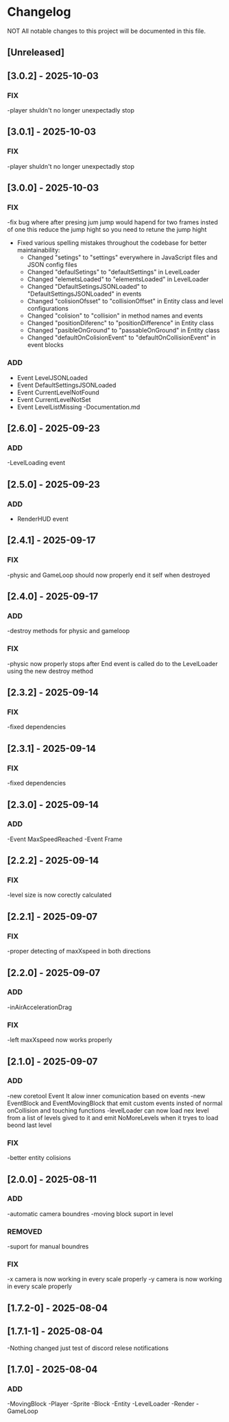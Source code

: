 # Changelog

NOT All notable changes to this project will be documented in this file.

## [Unreleased]

## [3.0.2] - 2025-10-03

### FIX
-player shuldn't no longer unexpectadly stop


## [3.0.1] - 2025-10-03

### FIX
-player shuldn't no longer unexpectadly stop

## [3.0.0] - 2025-10-03

### FIX

-fix bug where after presing jum jump would hapend for two frames insted of one this reduce the jump hight so you need to retune the jump hight

- Fixed various spelling mistakes throughout the codebase for better maintainability:
  - Changed "setings" to "settings" everywhere in JavaScript files and JSON config files
  - Changed "defaulSetings" to "defaultSettings" in LevelLoader
  - Changed "elemetsLoaded" to "elementsLoaded" in LevelLoader
  - Changed "DefaultSetingsJSONLoaded" to "DefaultSettingsJSONLoaded" in events
  - Changed "colisionOfsset" to "collisionOffset" in Entity class and level configurations
  - Changed "colision" to "collision" in method names and events
  - Changed "positionDiferenc" to "positionDifference" in Entity class
  - Changed "pasibleOnGround" to "passableOnGround" in Entity class
  - Changed "defaultOnColisionEvent" to "defaultOnCollisionEvent" in event blocks

### ADD

- Event LevelJSONLoaded
- Event DefaultSettingsJSONLoaded
- Event CurrentLevelNotFound
- Event CurrentLevelNotSet
- Event LevelListMissing
-Documentation.md

## [2.6.0] - 2025-09-23

### ADD

-LevelLoading event

## [2.5.0] - 2025-09-23

### ADD

- RenderHUD event

## [2.4.1] - 2025-09-17

### FIX

-physic and GameLoop should now properly end it self when destroyed

## [2.4.0] - 2025-09-17

### ADD

-destroy methods for physic and gameloop

### FIX

-physic now properly stops after End event is called do to the LevelLoader using the new destroy method

## [2.3.2] - 2025-09-14

### FIX
-fixed dependencies

## [2.3.1] - 2025-09-14

### FIX
-fixed dependencies

## [2.3.0] - 2025-09-14

### ADD

-Event MaxSpeedReached
-Event Frame

## [2.2.2] - 2025-09-14

### FIX
-level size is now corectly calculated

## [2.2.1] - 2025-09-07

### FIX
-proper detecting of maxXspeed in both directions

## [2.2.0] - 2025-09-07

### ADD
-inAirAccelerationDrag

### FIX
-left maxXspeed now works properly

## [2.1.0] - 2025-09-07

### ADD

-new coretool Event It alow inner comunication based on events 
-new EventBlock and EventMovingBlock that emit custom events insted of normal onCollision and touching functions
-levelLoader can now load nex level from a list of levels gived to it and emit NoMoreLevels when it tryes to load beond last level

### FIX

-better entity colisions

## [2.0.0] - 2025-08-11

### ADD

-automatic camera boundres
-moving block suport in level

### REMOVED

-suport for manual boundres

### FIX

-x camera is now working in every scale properly
-y camera is now working in every scale properly

## [1.7.2-0] - 2025-08-04
## [1.7.1-1] - 2025-08-04

-Nothing changed just test of discord relese notifications

## [1.7.0] - 2025-08-04

### ADD
-MovingBlock
-Player
-Sprite
-Block
-Entity
-LevelLoader
-Render
-GameLoop
